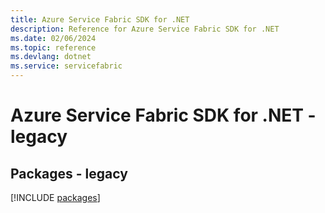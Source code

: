```yaml
---
title: Azure Service Fabric SDK for .NET
description: Reference for Azure Service Fabric SDK for .NET
ms.date: 02/06/2024
ms.topic: reference
ms.devlang: dotnet
ms.service: servicefabric
---
```

# Azure Service Fabric SDK for .NET - legacy
## Packages - legacy
[!INCLUDE [packages](service-fabric-index.md)]